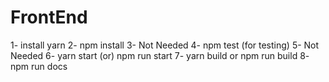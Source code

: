# FrontEnd
1- install yarn
2- npm install 
3- Not Needed
4- npm test (for testing)
5- Not Needed
6- yarn start (or) npm run start
7- yarn build or npm run build
8- npm run docs 
